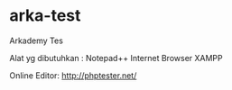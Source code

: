 # arka-test
Arkademy Tes

Alat yg dibutuhkan :
Notepad++
Internet Browser
XAMPP

Online Editor:
http://phptester.net/
